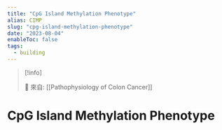 ```yaml
---
title: "CpG Island Methylation Phenotype"
alias: CIMP
slug: "cpg-island-methylation-phenotype"
date: "2023-08-04"
enableToc: false
tags:
  - building
---
```


> [!info]
>
> 🌱 來自: [[Pathophysiology of Colon Cancer]]

# CpG Island Methylation Phenotype
